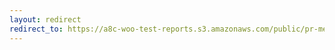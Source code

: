 ```yaml
---
layout: redirect
redirect_to: https://a8c-woo-test-reports.s3.amazonaws.com/public/pr-merge/39704/e2e/index.html
---
```

